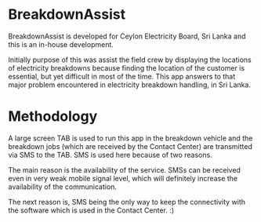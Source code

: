 # BreakdownAssist
BreakdownAssist is developed for Ceylon Electricity Board, Sri Lanka and this is an in-house development. 

Initially purpose of this was assist the field crew by displaying the locations of electricity breakdowns because finding the location of the customer is essential, but yet difficult in most of the time. This app answers to that major problem encountered in electricity breakdown handling, in Sri Lanka.  

Methodology
===========
A large screen TAB is used to run this app in the breakdown vehicle and the breakdown jobs (which are received by the Contact Center) are transmitted via SMS to the TAB. SMS is used here because of two reasons. 

The main reason is the availability of the service. SMSs can be received even in very weak mobile signal level, which will definitely increase the availability of the communication.

The next reason is, SMS being the only way to keep the connectivity with the software which is used in the Contact Center. :)

